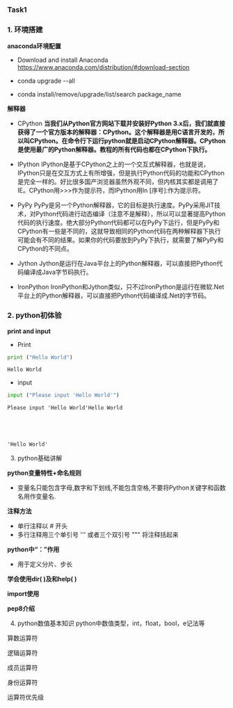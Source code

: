 
### Task1

### 1. 环境搭建

**anaconda环境配置**

- Download and install Anaconda
https://www.anaconda.com/distribution/#download-section

- conda upgrade --all

- conda install/remove/upgrade/list/search package_name

**解释器**

- CPython
**当我们从Python官方网站下载并安装好Python 3.x后，我们就直接获得了一个官方版本的解释器：CPython。这个解释器是用C语言开发的，所以叫CPython。在命令行下运行python就是启动CPython解释器。CPython是使用最广的Python解释器。教程的所有代码也都在CPython下执行。**

- IPython
IPython是基于CPython之上的一个交互式解释器，也就是说，IPython只是在交互方式上有所增强，但是执行Python代码的功能和CPython是完全一样的。好比很多国产浏览器虽然外观不同，但内核其实都是调用了IE。CPython用>>>作为提示符，而IPython用In [序号]:作为提示符。

- PyPy
PyPy是另一个Python解释器，它的目标是执行速度。PyPy采用JIT技术，对Python代码进行动态编译（注意不是解释），所以可以显著提高Python代码的执行速度。绝大部分Python代码都可以在PyPy下运行，但是PyPy和CPython有一些是不同的，这就导致相同的Python代码在两种解释器下执行可能会有不同的结果。如果你的代码要放到PyPy下执行，就需要了解PyPy和CPython的不同点。

- Jython
Jython是运行在Java平台上的Python解释器，可以直接把Python代码编译成Java字节码执行。

- IronPython
IronPython和Jython类似，只不过IronPython是运行在微软.Net平台上的Python解释器，可以直接把Python代码编译成.Net的字节码。

### 2. python初体验
**print and input**
- Print


```python
print ("Hello World")
```

    Hello World


- input


```python
input ("Please input 'Hello World'")
```

    Please input 'Hello World'Hello World





    'Hello World'



3. python基础讲解

**python变量特性+命名规则**
- 变量名只能包含字母,数字和下划线,不能包含空格,不要将Python关键字和函数名用作变量名.

**注释方法**
- 单行注释以 # 开头
- 多行注释用三个单引号 ''' 或者三个双引号 """ 将注释括起来

**python中“：”作用**
- 用于定义分片、步长

**学会使用dir( )及和help( )**

**import使用**

**pep8介绍**



4. python数值基本知识
python中数值类型，int，float，bool，e记法等

算数运算符

逻辑运算符

成员运算符

身份运算符

运算符优先级
